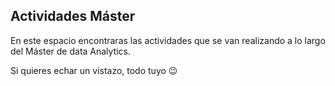 ## Actividades Máster

En este espacio encontraras las actividades que se van realizando a lo largo del Máster de data Analytics.

Si quieres echar un vistazo, todo tuyo 😉
